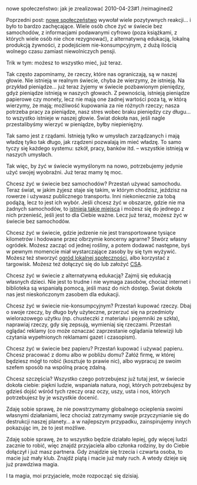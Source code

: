 nowe społeczeństwo: jak je zrealizować
2010-04-23#1
/reimagined2

Poprzedni post: [nowe społeczeństwo](/nowe-spoleczenstwo) wywołał wiele pozytywnych reakcji&#8230; i było to bardzo zachęcające. Wiele osób chce żyć w świecie bez samochodów, z informacjami podawanymi cyfrowo (poza książkami, z których wiele osób nie chce rezygnować), z alternatywną edukacją, lokalną produkcją żywności, z podejściem nie-konsumpcyjnym, z dużą ilością wolnego czasu zamiast niewolniczych pensji.

Trik w tym: możesz to wszystko mieć, już teraz.

Tak często zapominamy, że rzeczy, które nas ograniczają, są w naszej głowie. Nie istnieją w realnym świecie, chyba że wierzymy, że istnieją. Na przykład pieniądze&#8230; już teraz żyjemy w świecie pozbawionym pieniędzy, gdyż pieniądze istnieją w naszych głowach. Z pewnością, istnieją pieniądze papierowe czy monety, lecz nie mają one żadnej wartości poza tą, w którą wierzymy, że mają; możliwość kupowania za nie różnych rzeczy; nasza potrzeba pracy za pieniądze, nasz stres wobec braku pieniędzy czy długu&#8230; to wszystko istnieje w naszej głowie. Świat dokoła nas, jeśli nagle przestalibyśmy wierzyć w pieniądze, byłby niepieniężny.

Tak samo jest z rządami. Istnieją tylko w umysłach zarządzanych i mają władzę tylko tak długo, jak rządzeni pozwalają im mieć władzę. To samo tyczy się każdego systemu: szkół, pracy, banków itd. &#8211; wszystkie istnieją w naszych umysłach.

Tak więc, by żyć w świecie wymyślonym na nowo, potrzebujemy jedynie użyć swojej wyobraźni. Już teraz mamy tę moc.

Chcesz żyć w świecie bez samochodów? Przestań używać samochodu. Teraz
świat, w jakim żyjesz staje się takim, w którym chodzisz, jeździsz na
rowerze i używasz publicznego transportu. Inni niekoniecznie za tobą
podążą, lecz to jest ich wybór. Jeśli chcesz żyć w obszarze, gdzie nie
ma żadnych samochodów, to [istnieją takie
miejsca](http://en.wikipedia.org/wiki/List_of_carfree_places) i możesz się do jednego z nich przenieść, jeśli jest to dla Ciebie ważne. Lecz już teraz, możesz żyć w świecie bez samochodów.

Chcesz żyć w świecie, gdzie jedzenie nie jest transportowane tysiące
kilometrów i hodowane przez olbrzymie koncerny agrarne? Stwórz własny
ogródek. Możesz zacząć od jednej rośliny, a potem dodawać następne, byś
w pewnym momencie miał wystarczające zasoby by się tym wyżywić. Możesz
też stworzyć [ogród lokalnej
społeczności](http://en.wikipedia.org/wiki/Community_gardening), albo
korzystać z targowisk. Możesz też dołączyć się do lub założyć
[CSA](http://www.localharvest.org/csa/).

Chcesz żyć w świecie z alternatywną edukacją? Zajmij się edukacją własnych dzieci. Nie jest to trudne i nie wymaga zasobów, chociaż internet i biblioteka są wspaniałą pomocą, jeśli masz do nich dostęp. Świat dokoła nas jest nieskończonym zasobem dla edukacji.

Chcesz żyć w świecie nie-konsumpcyjnym? Przestań kupować rzeczy. Dbaj o swoje rzeczy, by długo były użyteczne, przerzuć się na przedmioty wielorazowego użytku (np. chusteczki z materiału i pojemniki ze szkła), naprawiaj rzeczy, gdy się zepsują, wymieniaj się rzeczami. Przestań oglądać reklamy (co może oznaczać zaprzestanie oglądania telewizji lub czytania wypełnionych reklamami gazet i czasopism).

Chcesz żyć w świecie bez papieru? Przestań kupować i używać papieru. Chcesz pracować z domu albo w pobliżu domu? Załóż firmę, w której będziesz mógł to robić (kosztuje to prawie nic), albo wypracuj ze swoim szefem sposób na wspólną pracę zdalną.

Chcesz szczęścia? Wszystko czego potrzebujesz już tutaj jest, w świecie dokoła ciebie: piękni ludzie, wspaniała natura, nogi, których potrzebujesz by gdzieś dojść wśród tych rzeczy oraz oczy, uszy, usta i nos, których potrzebujesz by je wszystkie docenić.

Zdaję sobie sprawę, że nie powstrzymamy globalnego ocieplenia swoimi własnymi działaniami, lecz chociaż zatrzymamy swoje przyczynianie się do destrukcji naszej planety&#8230; a w najlepszym przypadku, zainspirujemy innych pokazując im, że to jest możliwe.

Zdaję sobie sprawę, że to wszystko będzie działało lepiej, gdy więcej ludzi zacznie to robić, więc znajdź przyjaciela albo członka rodziny, by do Ciebie dołączył i już masz partnera. Gdy znajdzie się trzecia i czwarta osoba, to macie już mały klub. Znajdź piątą i macie już mały ruch. A wtedy dzieje się już prawdziwa magia.

I ta magia, moi przyjaciele, może rozpocząć się dzisiaj.
